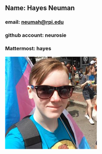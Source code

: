 ## Name: Hayes Neuman
### email: neumah@rpi.edu
### github account: neurosie
### Mattermost: hayes
![Hayes](images/hayes.jpg)
